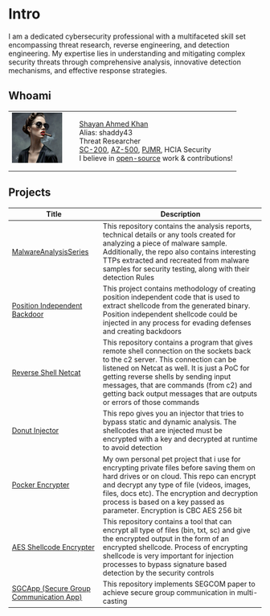 # Intro
I am a dedicated cybersecurity professional with a multifaceted skill set encompassing threat research, reverse engineering, and detection engineering. My expertise lies in understanding and mitigating complex security threats through comprehensive analysis, innovative detection mechanisms, and effective response strategies.

## Whoami
<table style="border-collapse: collapse; border: none;">
  <tr style="border: none;">
    <td style="vertical-align: top; border: none;">
      <img src="Assets/modern_ida101.GIF" alt="Small Image" width="100" height="100" style="margin-right: 20px;">
    </td>
    <td style="vertical-align: top; border: none;">
      <p><a href="https://www.linkedin.com/in/shayan-ahmed-khan-517168120/">Shayan Ahmed Khan</a> <br> Alias: shaddy43 <br> Threat Researcher <br> <a href="https://learn.microsoft.com/en-gb/users/shayanahmedkhan-2672/credentials/92d6bb32e0ae540e">SC-200</a>, <a href="https://learn.microsoft.com/en-gb/users/shayanahmedkhan-2672/credentials/c4fac587e902016b">AZ-500</a>, <a href="https://www.credential.net/ff7a6f07-4c09-4d96-ab14-261b0d3f473a#gs.9t6ecb">PJMR</a>, HCIA Security <br> I believe in <a href="https://medium.com/@shaddy43">open-source</a> work & contributions!
      </p>
    </td>
  </tr>
</table>

## Projects
<table>
  <thead>
    <tr>
      <th>Title</th>
      <th>Description</th>
    </tr>
  </thead>
  <tbody>
    <tr>
      <td><a href="https://shaddy43.github.io/MalwareAnalysisSeries/">MalwareAnalysisSeries</a></td>
      <td>This repository contains the analysis reports, technical details or any tools created for analyzing a piece of malware sample. Additionally, the repo also contains interesting TTPs extracted and recreated from malware samples for security testing, along with their detection Rules</td>
    </tr>
    <tr>
      <td><a href="https://github.com/shaddy43/Position_Independent_Backdoor">Position Independent Backdoor</a></td>
      <td>This project contains methodology of creating position independent code that is used to extract shellcode from the generated binary. Position independent shellcode could be injected in any process for evading defenses and creating backdoors</td>
    </tr>
    <tr>
      <td><a href="https://github.com/shaddy43/ReverseShell_NC">Reverse Shell Netcat</a></td>
      <td>This repository contains a program that gives remote shell connection on the sockets back to the c2 server. This connection can be listened on Netcat as well. It is just a PoC for getting reverse shells by sending input messages, that are commands (from c2) and getting back output messages that are outputs or errors of those commands</td>
    </tr>
    <tr>
      <td><a href="https://github.com/shaddy43/Donut_Injector">Donut Injector</a></td>
      <td>This repo gives you an injector that tries to bypass static and dynamic analysis. The shellcodes that are injected must be encrypted with a key and decrypted at runtime to avoid detection</td>
    </tr>
    <tr>
      <td><a href="https://github.com/shaddy43/PocketEncryptor">Pocker Encrypter</a></td>
      <td>My own personal pet project that i use for encrypting private files before saving them on hard drives or on cloud. This repo can encrypt and decrypt any type of file (videos, images, files, docs etc). The encryption and decryption process is based on a key passed as parameter. Encryption is CBC AES 256 bit</td>
    </tr>
    <tr>
      <td><a href="https://github.com/shaddy43/AES_Shellcode_Encryptor">AES Shellcode Encrypter</a></td>
      <td>This repository contains a tool that can encrypt all type of files (bin, txt, sc) and give the encrypted output in the form of an encrypted shellcode. Process of encrypting shellcode is very important for injection processes to bypass signature based detection by the security controls</td>
    </tr>
    <tr>
      <td><a href="https://github.com/shaddy43/SGCApp">SGCApp (Secure Group Communication App)</a></td>
      <td>This repository implements SEGCOM paper to achieve secure group communication in multi-casting</td>
    </tr>
  </tbody>
</table>
